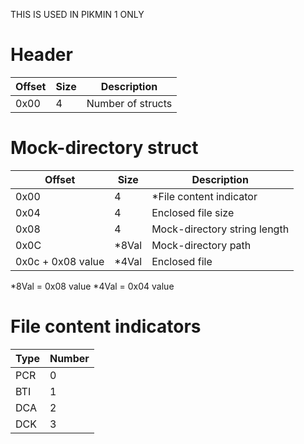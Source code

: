 THIS IS USED IN PIKMIN 1 ONLY


# Header

| Offset | Size | Description |
| ------ | ---- | ----------- |
| 0x00   | 4    | Number of structs |

# Mock-directory struct

| Offset 			  | Size | Description |
| ------------------- | ---- | ----------- |
| 0x00  			  | 4    | *File content indicator |
| 0x04  			  | 4    | Enclosed file size |
| 0x08   			  | 4    | Mock-directory string length |
| 0x0C   			  | *8Val| Mock-directory path |
| 0x0c + 0x08 value   | *4Val| Enclosed file |

*8Val = 0x08 value
*4Val = 0x04 value

# File content indicators

| Type | Number |
| ---- | ------ |
| PCR  | 0 |
| BTI  | 1 |
| DCA  | 2 |
| DCK  | 3 |
